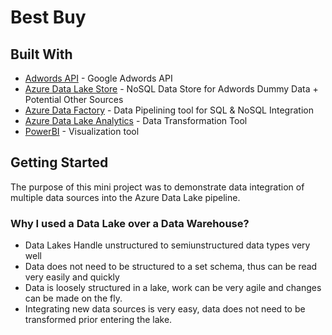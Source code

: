 # Best Buy

## Built With

* [Adwords API](https://developers.google.com/adwords/api/docs/guides/start) - Google Adwords API
* [Azure Data Lake Store](https://docs.microsoft.com/en-us/azure/data-lake-store/) - NoSQL Data Store for Adwords Dummy Data + Potential Other Sources
* [Azure Data Factory](https://azure.microsoft.com/en-us/services/data-factory/) - Data Pipelining tool for SQL & NoSQL Integration
* [Azure Data Lake Analytics](https://azure.microsoft.com/en-us/services/data-lake-analytics/) - Data Transformation Tool
* [PowerBI](https://powerbi.microsoft.com/en-us/) - Visualization tool

## Getting Started

The purpose of this mini project was to demonstrate data integration of multiple data sources into the Azure Data Lake pipeline. 

### Why I used a Data Lake over a Data Warehouse?

- Data Lakes Handle unstructured to semiunstructured data types very well
- Data does not need to be structured to a set schema, thus can be read very easily and quickly
- Data is loosely structured in a lake, work can be very agile and changes can be made on the fly.
- Integrating new data sources is very easy, data does not need to be transformed prior entering the lake.

